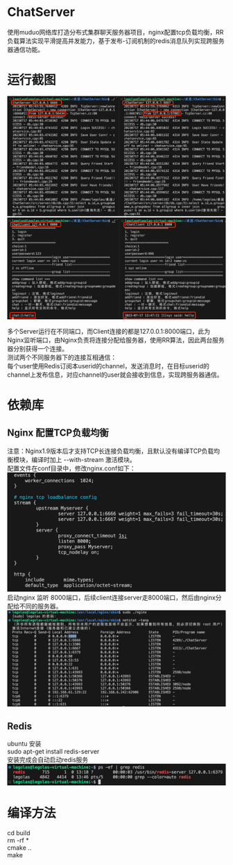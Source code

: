 # ChatServer
使用muduo网络库打造分布式集群聊天服务器项目，nginx配置tcp负载均衡，RR负载算法实现平滑提高并发能力，基于发布-订阅机制的redis消息队列实现跨服务器通信功能。  

# 运行截图
![Image text](https://github.com/Legolasy/ChatServer/blob/master/png/server_start.jpg)
![Image text](https://github.com/Legolasy/ChatServer/blob/master/png/client_test.jpg)

多个Server运行在不同端口，而Client连接的都是127.0.0.1:8000端口，此为Nginx监听端口，由Nginx负责将连接分配给服务器，使用RR算法，因此两台服务器分别获得一个连接。  
测试两个不同服务器下的连接互相通信：    
每个user使用Redis订阅本userid的channel，发送消息时，在目标userid的channel上发布信息，对应channel的user就会接收到信息，实现跨服务器通信。   

# 依赖库
## Nginx 配置TCP负载均衡
注意：Nginx1.9版本后才支持TCP长连接负载均衡，且默认没有编译TCP负载均衡模块，编译时加上 --with-stream 激活模块。  
配置文件在conf目录中，修改nginx.conf如下：   
![Image text](https://github.com/Legolasy/ChatServer/blob/master/png/nginx_conf.jpg)
启动nginx 监听 8000端口，后续client连接server走8000端口，然后由nginx分配给不同的服务器。
![Image text](https://github.com/Legolasy/ChatServer/blob/master/png/nginx_start.jpg)
## Redis
ubuntu 安装   
sudo apt-get install redis-server  
安装完成会自动启动redis服务  
![Image text](https://github.com/Legolasy/ChatServer/blob/master/png/redis_start.jpg)  

# 编译方法
cd build  
rm -rf *  
cmake ..  
make  
